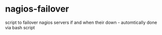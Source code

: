 nagios-failover
===============

script to failover  nagios servers if and when their down - automtically done via bash script
